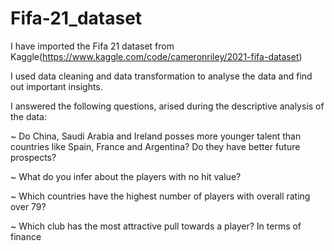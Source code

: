 # Fifa-21_dataset
I have imported the Fifa 21 dataset from Kaggle(https://www.kaggle.com/code/cameronriley/2021-fifa-dataset)

I used data cleaning and data transformation to analyse the data and find out important insights.

I answered the following questions, arised during the descriptive analysis of the data:

  ~ Do China, Saudi Arabia and Ireland posses more younger talent than countries like Spain, France and Argentina? Do they have better future prospects?
  
  ~ What do you infer about the players with no hit value?
  
  ~ Which countries have the highest number of players with overall rating over 79?
  
  ~ Which club has the most attractive pull towards a player? In terms of finance
  
